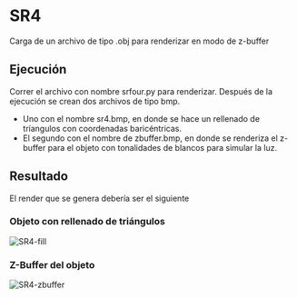 # SR4
Carga de un archivo de tipo .obj para renderizar en modo de z-buffer

## Ejecución
Correr el archivo con nombre srfour.py para renderizar. Después de la ejecución se crean dos archivos de tipo bmp. 
- Uno con el nombre sr4.bmp, en donde se hace un rellenado de tríangulos con coordenadas baricéntricas.
- El segundo con el nombre de zbuffer.bmp, en donde se renderiza el z-buffer para el objeto con tonalidades de blancos para simular la luz.

## Resultado
El render que se genera debería ser el siguiente

### Objeto con rellenado de triángulos
![SR4-fill](https://i.imgur.com/Y7bEUJE.png)

### Z-Buffer del objeto
![SR4-zbuffer](https://i.imgur.com/u8ScDhH.png)
